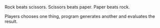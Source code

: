 Rock beats scissors.
Scissors beats paper.
Paper beats rock.

Players chooses one thing, program generates another and evaluates the result.
